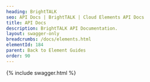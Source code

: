 ```yaml
---
heading: BrightTALK
seo: API Docs | BrightTALK | Cloud Elements API Docs
title: API Docs
description: BrightTALK API Documentation.
layout: swagger-only
breadcrumbs: /docs/elements.html
elementId: 184
parent: Back to Element Guides
order: 90
---
```


{% include swagger.html %}
